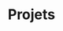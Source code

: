 ---
title: "Projets"
herotext: "Explorez nos projets impactants, transformant les idées en réalité et apportant un changement positif à travers les régions."
headertext: "Communautés Résilientes<br>À Travers Le Monde"
cta1: "Liste des Projets"
cta2: "Joignez-vous Maintenant"
cta1link: "#projectList"
cta2link: "rejoignez_nous"
bg: "/notassets/bannerimageplus1.jpg"
---
